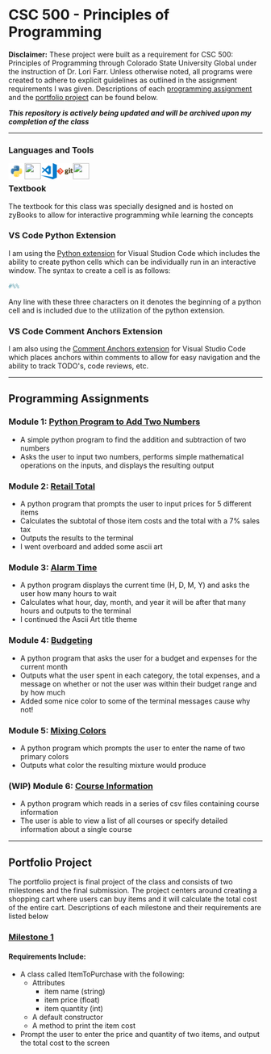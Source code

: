 # CSC 500 - Principles of Programming

**Disclaimer:** These project were built as a requirement for CSC 500: Principles of Programming through Colorado State University Global under the instruction of Dr. Lori Farr. Unless otherwise noted, all programs were created to adhere to explicit guidelines as outlined in the assignment requirements I was given. Descriptions of each [programming assignment](#programming-assignments) and the [portfolio project](#portfolio-project) can be found below.

*****This repository is actively being updated and will be archived upon my completion of the class*****
___

### Languages and Tools
<img align="left" height="32" width="32" src="https://raw.githubusercontent.com/github/explore/80688e429a7d4ef2fca1e82350fe8e3517d3494d/topics/python/python.png" />
<img align="left" height="32" width="32" src="https://cdn.jsdelivr.net/npm/simple-icons@v3/icons/anaconda.svg" />
<img align="left" height="32" width="32" src="https://raw.githubusercontent.com/github/explore/80688e429a7d4ef2fca1e82350fe8e3517d3494d/topics/visual-studio-code/visual-studio-code.png" />
<img align="left" height="32" width="32" src="https://raw.githubusercontent.com/github/explore/80688e429a7d4ef2fca1e82350fe8e3517d3494d/topics/git/git.png" />
<img align="left" height="32" width="32" src="https://cdn.jsdelivr.net/npm/simple-icons@v3/icons/gitkraken.svg" />
<br />

### Textbook
The textbook for this class was specially designed and is hosted on zyBooks to allow for interactive programming while learning the concepts
<br />

### VS Code Python Extension
I am using the [Python extension](https://marketplace.visualstudio.com/items?itemName=ms-python.python) for Visual Studion Code which includes the ability to create python cells which can be individually run in an interactive window. The syntax to create a cell is as follows: 
```python
#%%
```
Any line with these three characters on it denotes the beginning of a python cell and is included due to the utilization of the python extension.

### VS Code Comment Anchors Extension
I am also using the [Comment Anchors extension](https://marketplace.visualstudio.com/items?itemName=ExodiusStudios.comment-anchors) for Visual Studio Code which places anchors within comments to allow for easy navigation and the ability to track TODO's, code reviews, etc. 
<br />

___
<!--When doing relative paths, if a file or dir name has a space, use %20 in place of the space-->
<!--TODO - Update all code files with attributions for ascii art-->
## Programming Assignments
### Module 1: [Python Program to Add Two Numbers](Module%201/addTwoNums.py)
- A simple python program to find the addition and subtraction of two numbers
- Asks the user to input two numbers, performs simple mathematical operations on the inputs, and displays the resulting output

### Module 2: [Retail Total](Module%202/retailTotal.py)
- A python program that prompts the user to input prices for 5 different items
- Calculates the subtotal of those item costs and the total with a 7% sales tax
- Outputs the results to the terminal
- I went overboard and added some ascii art

### Module 3: [Alarm Time](Module%203/alarmTime.py)
- A python program displays the current time (H, D, M, Y) and asks the user how many hours to wait
- Calculates what hour, day, month, and year it will be after that many hours and outputs to the terminal
- I continued the Ascii Art title theme

### Module 4: [Budgeting](Module%204/budget.py)
- A python program that asks the user for a budget and expenses for the current month
- Outputs what the user spent in each category, the total expenses, and a message on whether or not the user was within their budget range and by how much
- Added some nice color to some of the terminal messages cause why not!

### Module 5: [Mixing Colors](Module%205/mixingColors.py)
- A python program which prompts the user to enter the name of two primary colors
- Outputs what color the resulting mixture would produce

<!-- TODO - Remove WIP label once the entire module has been completed and uploaded -->
### (WIP) Module 6: [Course Information](Module%20/courseInfo.py)
- A python program which reads in a series of csv files containing course information
- The user is able to view a list of all courses or specify detailed information about a single course
___
## Portfolio Project
The portfolio project is final project of the class and consists of two milestones and the final submission. The project centers around creating a shopping cart where users can buy items and it will calculate the total cost of the entire cart. Descriptions of each milestone and their requirements are listed below

### [Milestone 1](Portfolio%20Project/Milestone%201/shoppingCart.py)
#### Requirements Include:
- A class called ItemToPurchase with the following:
    - Attributes
        - item name (string)
        - item price (float)
        - item quantity (int)
    - A default constructor 
    - A method to print the item cost
- Prompt the user to enter the price and quantity of two items, and output the total cost to the screen

<!-- TODO - Update milestone section with Milestone 2 (WIP) information-->
